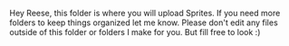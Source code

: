Hey Reese, this folder is where you will upload Sprites. If you need more folders to keep things organized let me know.
Please don't edit any files outside of this folder or folders I make for you. But fill free to look :)
